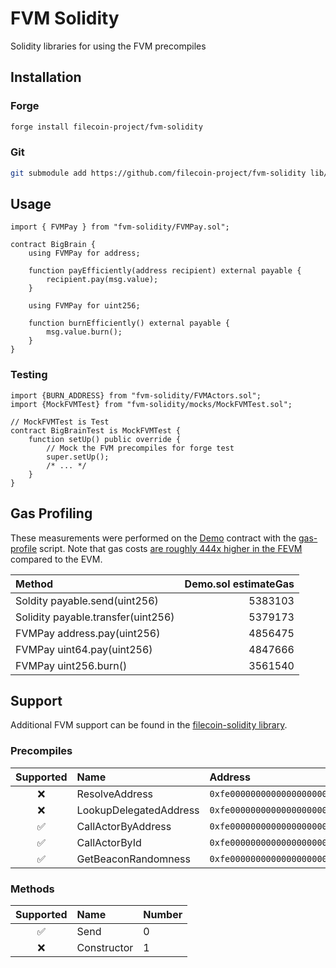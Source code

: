 # FVM Solidity
Solidity libraries for using the FVM precompiles

## Installation
### Forge
```sh
forge install filecoin-project/fvm-solidity
```

### Git
```sh
git submodule add https://github.com/filecoin-project/fvm-solidity lib/fvm-solidity
```

## Usage
```solidity
import { FVMPay } from "fvm-solidity/FVMPay.sol";

contract BigBrain {
    using FVMPay for address;

    function payEfficiently(address recipient) external payable {
        recipient.pay(msg.value);
    }

    using FVMPay for uint256;

    function burnEfficiently() external payable {
        msg.value.burn();
    }
}
```

### Testing
```solidity
import {BURN_ADDRESS} from "fvm-solidity/FVMActors.sol";
import {MockFVMTest} from "fvm-solidity/mocks/MockFVMTest.sol";

// MockFVMTest is Test
contract BigBrainTest is MockFVMTest {
    function setUp() public override {
        // Mock the FVM precompiles for forge test
        super.setUp();
        /* ... */
    }
}
```

## Gas Profiling
These measurements were performed on the [Demo](./src/Demo.sol) contract with the [gas-profile](./tools/gas-profile.sh) script.
Note that gas costs [are roughly 444x higher in the FEVM](https://docs.filecoin.io/smart-contracts/filecoin-evm-runtime/difference-with-ethereum#gas-costs) compared to the EVM.

| Method | Demo.sol estimateGas |
| :----- | -------------------: |
| Soldity payable.send(uint256) | 5383103 |
| Solidity payable.transfer(uint256) | 5379173 |
| FVMPay address.pay(uint256) | 4856475 |
| FVMPay uint64.pay(uint256) | 4847666 |
| FVMPay uint256.burn() | 3561540 |

## Support

Additional FVM support can be found in the [filecoin-solidity library](https://github.com/filecoin-project/filecoin-solidity).

### Precompiles

| Supported | Name | Address |
| :-------: | :--- | :------ |
| ❌ | ResolveAddress | `0xfe00000000000000000000000000000000000001` |
| ❌ | LookupDelegatedAddress | `0xfe00000000000000000000000000000000000002` |
| ✅ | CallActorByAddress | `0xfe00000000000000000000000000000000000003` |
| ✅ | CallActorById | `0xfe00000000000000000000000000000000000005` |
| ✅ | GetBeaconRandomness | `0xfe00000000000000000000000000000000000006` |

### Methods

| Supported | Name | Number |
| :-------: | :--- | :----- |
| ✅ | Send | 0 |
| ❌ | Constructor | 1 |
